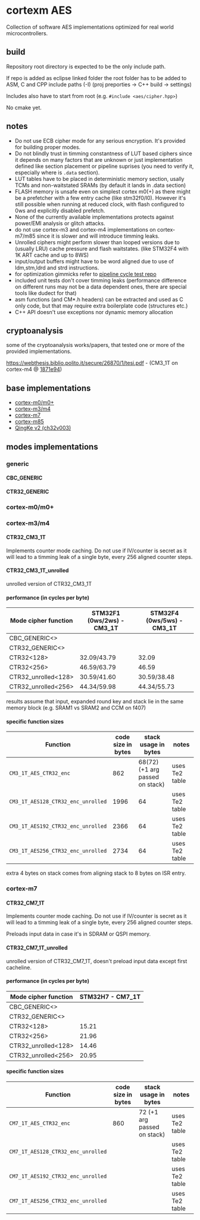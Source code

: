 # cortexm AES

Collection of software AES implementations optimized for real world microcontrollers.

## build

Repository root directory is expected to be the only include path.

If repo is added as eclipse linked folder the root folder has to be added to ASM, C and CPP include paths (-I)
(proj preporties -> C++ build -> settings)

Includes also have to start from root (e.g. `#include <aes/cipher.hpp>`)

No cmake yet.

## notes

- Do not use ECB cipher mode for any serious encryption. It's provided for building proper modes.
- Do not blindly trust in timming constantness of LUT based ciphers since it depends on many factors that are 
unknown or just implementation defined like section placement or pipeline suprises (you need to verify it, especially where is `.data` 
section).
- LUT tables have to be placed in deterministic memory section, usally TCMs and non-waitstated SRAMs (by default it lands in .data section)
- FLASH memory is unsafe even on simplest cortex m0(+) as there might be a prefetcher with a few entry cache (like stm32f0/l0).
However it's still possible when running at reduced clock, with flash configured to 0ws and explicitly disabled prefetch.
- None of the currently available implementations protects against power/EMI analysis or glitch attacks.
- do not use cortex-m3 and cortex-m4 implementations on cortex-m7/m85 since it is slower and will introduce timming leaks.
- Unrolled ciphers might perform slower than looped versions due to (usually LRU) cache pressure and flash waitstates. (like STM32F4 with 1K ART cache and up to 8WS)
- input/output buffers might have to be word aligned due to use of ldm,stm,ldrd and strd instructions.
- for optimization gimmicks refer to [pipeline cycle test repo](https://github.com/jnk0le/random/tree/master/pipeline%20cycle%20test)
- included unit tests don't cover timming leaks (performance difference on different runs may not be a data dependent ones,
there are special tools like dudect for that)
- asm functions (and CM*.h headers) can be extracted and used as C only code, but that may require extra boilerplate code (structures etc.)
- C++ API doesn't use exceptions nor dynamic memory allocation

## cryptoanalysis 

some of the cryptoanalysis works/papers, that tested one or more of the provided implementations.

https://webthesis.biblio.polito.it/secure/26870/1/tesi.pdf - (CM3_1T on cortex-m4 @ [1871e94](https://github.com/jnk0le/cortexm-AES/commit/1871e94c9c74e95fbfd9a5682b14941878ca2adb))

## base implementations

- [cortex-m0/m0+](doc/aes/CM0_details.md)
- [cortex-m3/m4](doc/aes/CM3_CM4_details.md)
- [cortex-m7](doc/aes/CM7_details.md)
- [cortex-m85](doc/aes/CM85_details.md)
- [QingKe v2 (ch32v003)](doc/aes/QKv2_details.md)

## modes implementations

### generic

#### CBC_GENERIC

#### CTR32_GENERIC

### cortex-m0/m0+

### cortex-m3/m4

#### CTR32_CM3_1T

Implements counter mode caching. Do not use if IV/counter is secret as it will lead to a timming leak of a single byte, every 256 aligned counter steps.

#### CTR32_CM3_1T_unrolled

unrolled version of CTR32_CM3_1T

#### performance (in cycles per byte)

| Mode cipher function       | STM32F1 (0ws/2ws) - CM3_1T | STM32F4 (0ws/5ws) - CM3_1T |
|----------------------------|------------------|------------------|
| CBC_GENERIC<>              |                  |                  |
| CTR32_GENERIC<>            |                  |                  |
| CTR32<128>                 | 32.09/43.79      | 32.09            |
| CTR32<256>                 | 46.59/63.79      | 46.59            |
| CTR32_unrolled<128>        | 30.59/41.60      | 30.59/38.48      |
| CTR32_unrolled<256>        | 44.34/59.98      | 44.34/55.73      |

results assume that input, expanded round key and stack lie in the same memory block (e.g. SRAM1 vs SRAM2 and CCM on f407)

#### specific function sizes

| Function | code size in bytes | stack usage in bytes | notes |
|----------|--------------------|----------------------|-------|
| `CM3_1T_AES_CTR32_enc` | 862 | 68(72) (+1 arg passed on stack) | uses Te2 table |
| `CM3_1T_AES128_CTR32_enc_unrolled` | 1996 | 64 | uses Te2 table |
| `CM3_1T_AES192_CTR32_enc_unrolled` | 2366 | 64 | uses Te2 table |
| `CM3_1T_AES256_CTR32_enc_unrolled` | 2734 | 64 | uses Te2 table |

extra 4 bytes on stack comes from aligning stack to 8 bytes on ISR entry.

### cortex-m7

#### CTR32_CM7_1T

Implements counter mode caching. Do not use if IV/counter is secret as it will lead to a timming leak of a single byte, every 256 aligned counter steps.

Preloads input data in case it's in SDRAM or QSPI memory.

#### CTR32_CM7_1T_unrolled

unrolled version of CTR32_CM7_1T, doesn't preload input data except first cacheline.

#### performance (in cycles per byte)

| Mode cipher function       | STM32H7 - CM7_1T |
|----------------------------|------------------|
| CBC_GENERIC<>              |                  |
| CTR32_GENERIC<>            |                  |
| CTR32<128>                 | 15.21            |
| CTR32<256>                 | 21.96            |
| CTR32_unrolled<128>        | 14.46            |
| CTR32_unrolled<256>        | 20.95            |

#### specific function sizes

| Function | code size in bytes | stack usage in bytes | notes |
|----------|--------------------|----------------------|-------|
| `CM7_1T_AES_CTR32_enc` | 860 | 72 (+1 arg passed on stack) | uses Te2 table |
| `CM7_1T_AES128_CTR32_enc_unrolled` | | | uses Te2 table |
| `CM7_1T_AES192_CTR32_enc_unrolled` | | | uses Te2 table |
| `CM7_1T_AES256_CTR32_enc_unrolled` | | | uses Te2 table |
